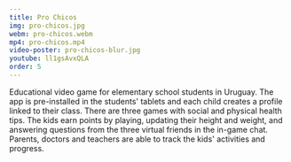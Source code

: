 ```yaml
---
title: Pro Chicos
img: pro-chicos.jpg
webm: pro-chicos.webm
mp4: pro-chicos.mp4
video-poster: pro-chicos-blur.jpg
youtube: ll1gsAvxQLA
order: 5
---
```

Educational video game for elementary school students in Uruguay. The app is pre-installed in the students' tablets and each child creates a profile linked to their class.
There are three games with social and physical health tips. The kids earn points by playing, updating their height and weight, and answering questions from the three virtual friends in the in-game chat.
Parents, doctors and teachers are able to track the kids' activities and progress.

